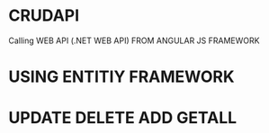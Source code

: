 # CRUDAPI
Calling WEB API (.NET WEB API) FROM ANGULAR JS FRAMEWORK 
# USING ENTITIY FRAMEWORK 
# UPDATE DELETE ADD GETALL
